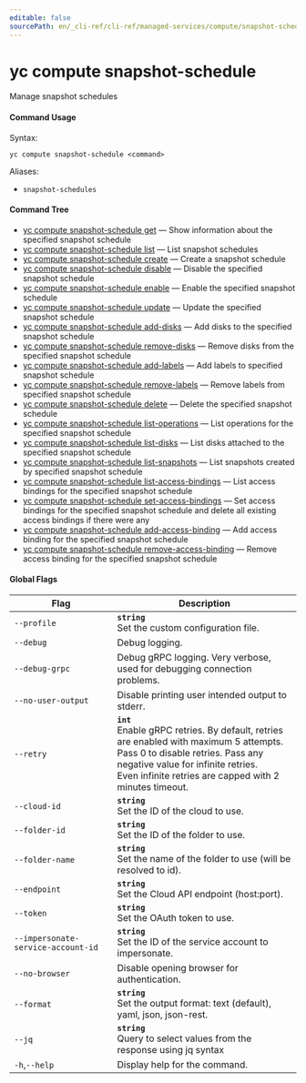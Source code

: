 ```yaml
---
editable: false
sourcePath: en/_cli-ref/cli-ref/managed-services/compute/snapshot-schedule/index.md
---
```


# yc compute snapshot-schedule

Manage snapshot schedules

#### Command Usage

Syntax: 

`yc compute snapshot-schedule <command>`

Aliases: 

- `snapshot-schedules`

#### Command Tree

- [yc compute snapshot-schedule get](get.md) — Show information about the specified snapshot schedule
- [yc compute snapshot-schedule list](list.md) — List snapshot schedules
- [yc compute snapshot-schedule create](create.md) — Create a snapshot schedule
- [yc compute snapshot-schedule disable](disable.md) — Disable the specified snapshot schedule
- [yc compute snapshot-schedule enable](enable.md) — Enable the specified snapshot schedule
- [yc compute snapshot-schedule update](update.md) — Update the specified snapshot schedule
- [yc compute snapshot-schedule add-disks](add-disks.md) — Add disks to the specified snapshot schedule
- [yc compute snapshot-schedule remove-disks](remove-disks.md) — Remove disks from the specified snapshot schedule
- [yc compute snapshot-schedule add-labels](add-labels.md) — Add labels to specified snapshot schedule
- [yc compute snapshot-schedule remove-labels](remove-labels.md) — Remove labels from specified snapshot schedule
- [yc compute snapshot-schedule delete](delete.md) — Delete the specified snapshot schedule
- [yc compute snapshot-schedule list-operations](list-operations.md) — List operations for the specified snapshot schedule
- [yc compute snapshot-schedule list-disks](list-disks.md) — List disks attached to the specified snapshot schedule
- [yc compute snapshot-schedule list-snapshots](list-snapshots.md) — List snapshots created by specified snapshot schedule
- [yc compute snapshot-schedule list-access-bindings](list-access-bindings.md) — List access bindings for the specified snapshot schedule
- [yc compute snapshot-schedule set-access-bindings](set-access-bindings.md) — Set access bindings for the specified snapshot schedule and delete all existing access bindings if there were any
- [yc compute snapshot-schedule add-access-binding](add-access-binding.md) — Add access binding for the specified snapshot schedule
- [yc compute snapshot-schedule remove-access-binding](remove-access-binding.md) — Remove access binding for the specified snapshot schedule

#### Global Flags

| Flag | Description |
|----|----|
|`--profile`|<b>`string`</b><br/>Set the custom configuration file.|
|`--debug`|Debug logging.|
|`--debug-grpc`|Debug gRPC logging. Very verbose, used for debugging connection problems.|
|`--no-user-output`|Disable printing user intended output to stderr.|
|`--retry`|<b>`int`</b><br/>Enable gRPC retries. By default, retries are enabled with maximum 5 attempts.<br/>Pass 0 to disable retries. Pass any negative value for infinite retries.<br/>Even infinite retries are capped with 2 minutes timeout.|
|`--cloud-id`|<b>`string`</b><br/>Set the ID of the cloud to use.|
|`--folder-id`|<b>`string`</b><br/>Set the ID of the folder to use.|
|`--folder-name`|<b>`string`</b><br/>Set the name of the folder to use (will be resolved to id).|
|`--endpoint`|<b>`string`</b><br/>Set the Cloud API endpoint (host:port).|
|`--token`|<b>`string`</b><br/>Set the OAuth token to use.|
|`--impersonate-service-account-id`|<b>`string`</b><br/>Set the ID of the service account to impersonate.|
|`--no-browser`|Disable opening browser for authentication.|
|`--format`|<b>`string`</b><br/>Set the output format: text (default), yaml, json, json-rest.|
|`--jq`|<b>`string`</b><br/>Query to select values from the response using jq syntax|
|`-h`,`--help`|Display help for the command.|

